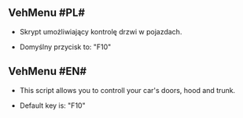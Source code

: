 ## VehMenu  #PL#

* Skrypt umożliwiający kontrolę drzwi w pojazdach.

* Domyślny przycisk to: "F10"



## VehMenu #EN#

* This script allows you to controll your car's doors, hood and trunk.

* Default key is: "F10"

